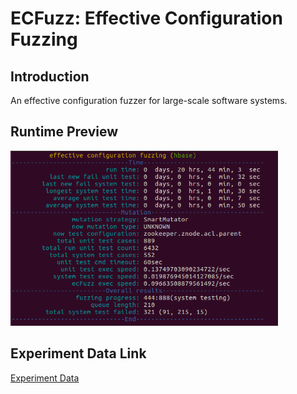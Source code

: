 # ECFuzz: Effective Configuration Fuzzing

## Introduction

An effective configuration fuzzer for large-scale software systems. 

## Runtime Preview

<img src="_preview/running-hbase.png" alt="image-20221109195021554" style="zoom:67%;" />

## Experiment Data Link
[Experiment Data](https://drive.google.com/file/d/1ltA99yuqAgNscc1WizYLFBH-1AKkvsDL/view?usp=sharing)
